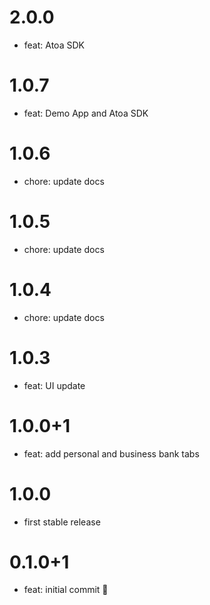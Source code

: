 # 2.0.0

- feat: Atoa SDK

# 1.0.7

- feat: Demo App and Atoa SDK

# 1.0.6

- chore: update docs

# 1.0.5

- chore: update docs

# 1.0.4

- chore: update docs

# 1.0.3

- feat: UI update

# 1.0.0+1

- feat: add personal and business bank tabs

# 1.0.0

- first stable release

# 0.1.0+1

- feat: initial commit 🎉

